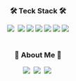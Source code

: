 <div align="center">

<h3 align="center">🛠 Teck Stack 🛠</h3>
<p align="center">
  <img src="https://img.shields.io/badge/Java-007396?style=flat&logo=bilibili&logoColor=white"/></a>&nbsp
  <img src="https://img.shields.io/badge/Spring boot-6DB33F?style=flat-square&logo=Spring Boot&logoColor=white"/></a>
  <img src="https://img.shields.io/badge/Spring Security-6DB33F?style=flat&logo=springsecurity&logoColor=white"/></a>
  <img src="https://img.shields.io/badge/.NET-512BD4?style=flat&logo=dotnet&logoColor=white"/></a>
  <img src="https://img.shields.io/badge/Csharp-512BD4?style=flat&logo=csharp&logoColor=white"/></a>
  <img src="https://img.shields.io/badge/JavaScript-F7DF1E?style=flat&logo=JavaScript&logoColor=white"/></a>
  <img src="https://img.shields.io/badge/MSSQL-CC2927?style=flat&logo=Microsoftsqlserver&logoColor=white"/></a>
  <br>
  <br>
</p>

<h3 align="center"> 🎳 About Me 🎳 </h3>
<p align="center">
  <a href=""><img src="https://img.shields.io/badge/Velog-11B48A?style=flat&logo=Vimeo&logoColor=white&link=#"/></a>&nbsp
  <a href=""><img src="https://img.shields.io/badge/Instagram-E4405F?style=flat&logo=Instagram&logoColor=white&link=#"/></a>&nbsp
  <a href=""><img src="https://img.shields.io/badge/KakaoTalk-FFCD00?style=flat&logo=Kakaotalk&logoColor=white&link=#"/></a>&nbsp
</p>

<br>

</div>


<!--
**leesg619/leesg619** is a ✨ _special_ ✨ repository because its `README.md` (this file) appears on your GitHub profile.

Here are some ideas to get you started:

- 🔭 I’m currently working on ...
- 🌱 I’m currently learning ...
- 👯 I’m looking to collaborate on ...
- 🤔 I’m looking for help with ...
- 💬 Ask me about ...
- 📫 How to reach me: ...
- 😄 Pronouns: ...
- ⚡ Fun fact: ...
### 👋
-->
